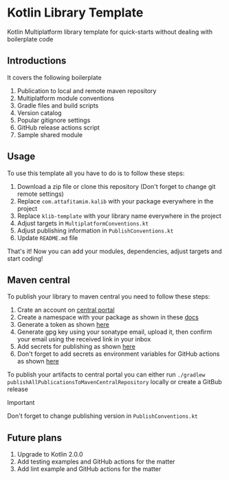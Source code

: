 # Kotlin Library Template
Kotlin Multiplatform library template for quick-starts without dealing with boilerplate code

## Introductions
It covers the following boilerplate

1. Publication to local and remote maven repository
2. Multiplatform module conventions
3. Gradle files and build scripts
4. Version catalog
5. Popular gitignore settings
6. GitHub release actions script
7. Sample shared module

## Usage
To use this template all you have to do is to follow these steps:

1. Download a zip file or clone this repository (Don't forget to change git remote settings)
2. Replace `com.attafitamim.kalib` with your package everywhere in the project
3. Replace `klib-template` with your library name everywhere in the project
4. Adjust targets in `MultiplatformConventions.kt`
5. Adjust publishing information in `PublishConventions.kt`
6. Update `README.md` file

That's it! Now you can add your modules, dependencies, adjust targets and start coding!

## Maven central
To publish your library to maven central you need to follow these steps:

1. Crate an account on [central portal](https://central.sonatype.com/)
2. Create a namespace with your package as shown in these [docs](https://central.sonatype.org/register/namespace/)
3. Generate a token as shown [here](https://central.sonatype.org/publish/generate-portal-token/)
4. Generate gpg key using your sonatype email, upload it, then confirm your email using the received link in your inbox
5. Add secrets for publishing as shown [here](https://vanniktech.github.io/gradle-maven-publish-plugin/central/#secrets)
6. Don't forget to add secrets as environment variables for GitHub actions as shown [here](https://docs.github.com/en/actions/learn-github-actions/variables)

To publish your artifacts to central portal you can either run `./gradlew publishAllPublicationsToMavenCentralRepository` locally or create a GitBub release

> [!IMPORTANT]  
> Don't forget to change publishing version in `PublishConventions.kt`

## Future plans
1. Upgrade to Kotlin 2.0.0
2. Add testing examples and GitHub actions for the matter
3. Add lint example and GitHub actions for the matter
